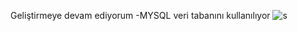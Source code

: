 Geliştirmeye devam ediyorum
-MYSQL veri tabanını kullanılıyor
![s](https://www.google.com/url?sa=i&url=https://www.dopinger.com/tr/blog/telifsiz-resim-nasil-bulunur&psig=AOvVaw0gwVn8dzKnxYzjbgIQHItt&ust=1685626134520000&source=images&cd=vfe&ved=0CBEQjRxqFwoTCJDmvenUn_8CFQAAAAAdAAAAABAE.png)
